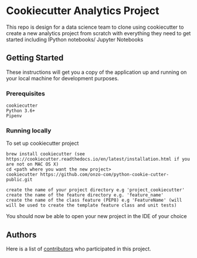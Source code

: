 # Cookiecutter Analytics Project

This repo is design for a data science team to clone using cookiecutter to create a new analytics project from scratch with everything they need to get started including IPython notebooks/ Jupyter Notebooks


## Getting Started

These instructions will get you a copy of the application up and running on your local machine for development purposes.


### Prerequisites

```
cookiecutter
Python 3.6+
Pipenv
```

### Running locally

To set up cookiecutter project
```
brew install cookiecutter (see https://cookiecutter.readthedocs.io/en/latest/installation.html if you are not on MAC OS X)
cd <path where you want the new project>
cookiecutter https://github.com/onzo-com/python-cookie-cutter-public.git

create the name of your project directory e.g 'project_cookiecutter'
create the name of the feature directory e.g. 'feature_name'
create the name of the class feature (PEP8) e.g 'FeatureName' (will will be used to create the template feature class and unit tests) 
```
You should now be able to open your new project in the IDE of your choice 


## Authors

Here is a list of [contributors](https://github.com/onzo-com/python-cookie-cutter-public/graphs/contributors) who participated
in this project.
